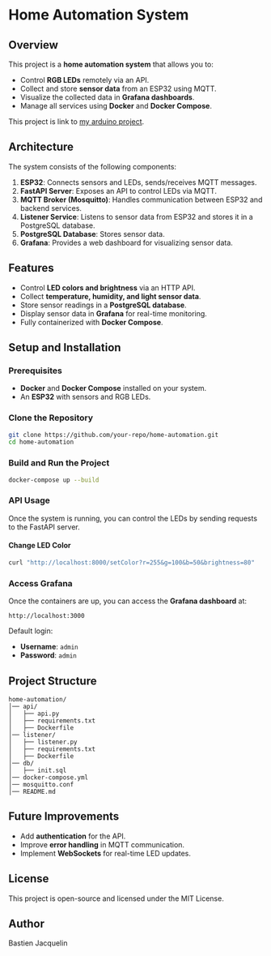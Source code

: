 # Home Automation System

## Overview
This project is a **home automation system** that allows you to:
- Control **RGB LEDs** remotely via an API.
- Collect and store **sensor data** from an ESP32 using MQTT.
- Visualize the collected data in **Grafana dashboards**.
- Manage all services using **Docker** and **Docker Compose**.

This project is link to [my arduino project](https://github.com/Basuw/Moisture_termic_sensor-Arduino).

## Architecture
The system consists of the following components:

1. **ESP32**: Connects sensors and LEDs, sends/receives MQTT messages.
2. **FastAPI Server**: Exposes an API to control LEDs via MQTT.
3. **MQTT Broker (Mosquitto)**: Handles communication between ESP32 and backend services.
4. **Listener Service**: Listens to sensor data from ESP32 and stores it in a PostgreSQL database.
5. **PostgreSQL Database**: Stores sensor data.
6. **Grafana**: Provides a web dashboard for visualizing sensor data.

## Features
- Control **LED colors and brightness** via an HTTP API.
- Collect **temperature, humidity, and light sensor data**.
- Store sensor readings in a **PostgreSQL database**.
- Display sensor data in **Grafana** for real-time monitoring.
- Fully containerized with **Docker Compose**.

## Setup and Installation

### Prerequisites
- **Docker** and **Docker Compose** installed on your system.
- An **ESP32** with sensors and RGB LEDs.

### Clone the Repository
```sh
git clone https://github.com/your-repo/home-automation.git
cd home-automation
```

### Build and Run the Project
```sh
docker-compose up --build
```

### API Usage
Once the system is running, you can control the LEDs by sending requests to the FastAPI server.

#### Change LED Color
```sh
curl "http://localhost:8000/setColor?r=255&g=100&b=50&brightness=80"
```

### Access Grafana
Once the containers are up, you can access the **Grafana dashboard** at:
```
http://localhost:3000
```
Default login:
- **Username**: `admin`
- **Password**: `admin`

## Project Structure
```
home-automation/
│── api/
│   ├── api.py
│   ├── requirements.txt
│   ├── Dockerfile
│── listener/
│   ├── listener.py
│   ├── requirements.txt
│   ├── Dockerfile
│── db/
│   ├── init.sql
│── docker-compose.yml
│── mosquitto.conf
│── README.md
```

## Future Improvements
- Add **authentication** for the API.
- Improve **error handling** in MQTT communication.
- Implement **WebSockets** for real-time LED updates.

## License
This project is open-source and licensed under the MIT License.

## Author
Bastien Jacquelin

